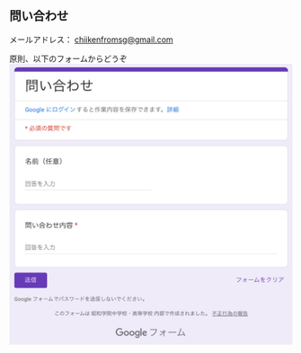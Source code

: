 ## 問い合わせ
メールアドレス： <chiikenfromsg@gmail.com><br>

原則、以下のフォームからどうぞ
![問い合わせフォーム](../image/toiawase.jpeg)
